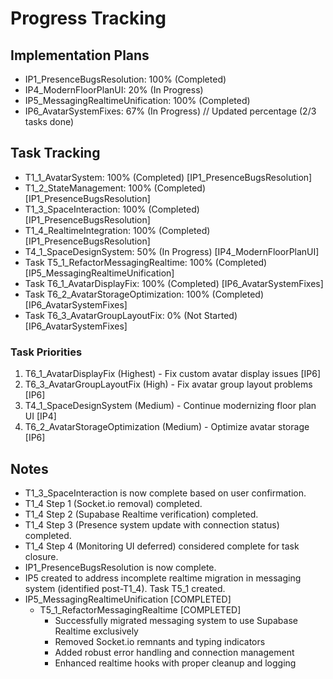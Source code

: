 # Progress Tracking

## Implementation Plans
- IP1_PresenceBugsResolution: 100% (Completed)
- IP4_ModernFloorPlanUI: 20% (In Progress)
- IP5_MessagingRealtimeUnification: 100% (Completed)
- IP6_AvatarSystemFixes: 67% (In Progress) // Updated percentage (2/3 tasks done)

## Task Tracking
- T1_1_AvatarSystem: 100% (Completed) [IP1_PresenceBugsResolution]
- T1_2_StateManagement: 100% (Completed) [IP1_PresenceBugsResolution]
- T1_3_SpaceInteraction: 100% (Completed) [IP1_PresenceBugsResolution]
- T1_4_RealtimeIntegration: 100% (Completed) [IP1_PresenceBugsResolution]
- T4_1_SpaceDesignSystem: 50% (In Progress) [IP4_ModernFloorPlanUI]
- Task T5_1_RefactorMessagingRealtime: 100% (Completed) [IP5_MessagingRealtimeUnification]
- Task T6_1_AvatarDisplayFix: 100% (Completed) [IP6_AvatarSystemFixes]
- Task T6_2_AvatarStorageOptimization: 100% (Completed) [IP6_AvatarSystemFixes]
- Task T6_3_AvatarGroupLayoutFix: 0% (Not Started) [IP6_AvatarSystemFixes]

### Task Priorities
1. T6_1_AvatarDisplayFix (Highest) - Fix custom avatar display issues [IP6]
2. T6_3_AvatarGroupLayoutFix (High) - Fix avatar group layout problems [IP6]
3. T4_1_SpaceDesignSystem (Medium) - Continue modernizing floor plan UI [IP4]
4. T6_2_AvatarStorageOptimization (Medium) - Optimize avatar storage [IP6]

## Notes
- T1_3_SpaceInteraction is now complete based on user confirmation.
- T1_4 Step 1 (Socket.io removal) completed.
- T1_4 Step 2 (Supabase Realtime verification) completed.
- T1_4 Step 3 (Presence system update with connection status) completed.
- T1_4 Step 4 (Monitoring UI deferred) considered complete for task closure.
- IP1_PresenceBugsResolution is now complete.
- IP5 created to address incomplete realtime migration in messaging system (identified post-T1_4). Task T5_1 created.
- IP5_MessagingRealtimeUnification [COMPLETED]
  - T5_1_RefactorMessagingRealtime [COMPLETED]
    - Successfully migrated messaging system to use Supabase Realtime exclusively
    - Removed Socket.io remnants and typing indicators
    - Added robust error handling and connection management
    - Enhanced realtime hooks with proper cleanup and logging
